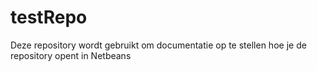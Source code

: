 # testRepo
Deze repository wordt gebruikt om documentatie op te stellen hoe je de repository opent in Netbeans
